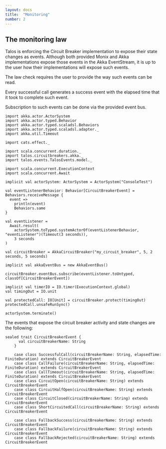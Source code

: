 ```yaml
---
layout: docs
title:  "Monitoring"
number: 2
---
```


## The monitoring law

Talos is enforcing the Circuit Breaker implementation to expose their state changes as events.
Although both provided Monix and Akka implementations expose those events in the Akka EventStream, it is up to
the user how their implementations will expose such events.

The law check requires the user to provide the way such events can be read.


Every successful call generates a success event with the elapsed time that it took to complete such event.

Subscription to such events can be done via the provided event bus.

```tut
import akka.actor.ActorSystem
import akka.actor.typed.Behavior
import akka.actor.typed.scaladsl.Behaviors
import akka.actor.typed.scaladsl.adapter._
import akka.util.Timeout

import cats.effect._

import scala.concurrent.duration._
import talos.circuitbreakers.akka._
import talos.events.TalosEvents.model._

import scala.concurrent.ExecutionContext
import scala.concurrent.Await

implicit val actorSystem: ActorSystem = ActorSystem("ConsoleTest")

val eventListenerBehavior: Behavior[CircuitBreakerEvent] = Behaviors.receiveMessage {
  event =>
    println(event)
    Behaviors.same
}

val eventListener =
  Await.result(
    actorSystem.toTyped.systemActorOf(eventListenerBehavior, "eventListener")(Timeout(3 seconds)),
    3 seconds
)

val circuitBreaker = AkkaCircuitBreaker("my_circuit_breaker", 5, 2 seconds, 5 seconds)

implicit val akkaEventBus = new AkkaEventBus()

circuitBreaker.eventBus.subscribe(eventListener.toUntyped, classOf[CircuitBreakerEvent])

implicit val timerIO = IO.timer(ExecutionContext.global)
val timingOut = IO.unit

val protectedCall: IO[Unit] = circuitBreaker.protect(timingOut)
protectedCall.unsafeRunSync()

actorSystem.terminate()

```

The events that expose the circuit breaker activity and state changes are the following:

```tut:silent
sealed trait CircuitBreakerEvent {
      val circuitBreakerName: String
    }

    case class SuccessfulCall(circuitBreakerName: String, elapsedTime: FiniteDuration) extends CircuitBreakerEvent
    case class CallFailure(circuitBreakerName: String, elapsedTime: FiniteDuration) extends CircuitBreakerEvent
    case class CallTimeout(circuitBreakerName: String, elapsedTime: FiniteDuration) extends CircuitBreakerEvent
    case class CircuitOpen(circuitBreakerName: String) extends CircuitBreakerEvent
    case class CircuitHalfOpen(circuitBreakerName: String) extends CircuitBreakerEvent
    case class CircuitClosed(circuitBreakerName: String) extends CircuitBreakerEvent
    case class ShortCircuitedCall(circuitBreakerName: String) extends CircuitBreakerEvent

    case class FallbackSuccess(circuitBreakerName: String) extends CircuitBreakerEvent
    case class FallbackFailure(circuitBreakerName: String) extends CircuitBreakerEvent
    case class FallbackRejected(circuitBreakerName: String) extends CircuitBreakerEvent
```

